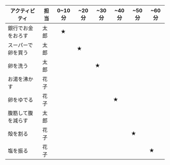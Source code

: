 | アクティビティ  | 担当 | 0~10分|~20分 |~30分|~40分|~50分|~60分|
| ------------- | ------------- | ------------- | ------------- | ------------- | ------------- | ------------- | ------------- |
| 銀行でお金をおろす | 太郎 |　★　|
| スーパーで卵を買う  | 太郎  | | ★　|
| 卵を洗う  | 太郎  | | | ★　|
| お湯を沸かす | 花子 |  | | 　|
| 卵をゆでる | 花子 | | | | ★ | 　|
| 腹筋して腹を減らす | 太郎 | | | | | |
|殻を割る| 花子 |||||★　|
|塩を振る| 花子 ||||||★　|


